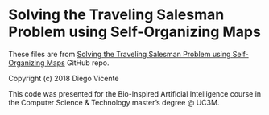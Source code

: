 # Solving the Traveling Salesman Problem using Self-Organizing Maps

These files are from [Solving the Traveling Salesman Problem using Self-Organizing Maps](https://github.com/diego-vicente/som-tsp) GitHub repo.

Copyright (c) 2018 Diego Vicente

This code was presented for the Bio-Inspired Artificial Intelligence course in the Computer Science & Technology master’s degree @ UC3M.